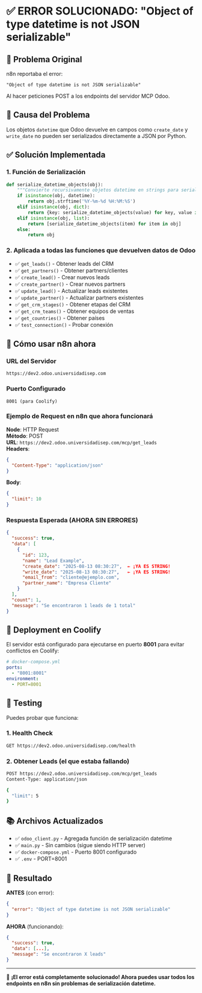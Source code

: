 # ✅ ERROR SOLUCIONADO: "Object of type datetime is not JSON serializable"

## 🚨 **Problema Original**
n8n reportaba el error:
```
"Object of type datetime is not JSON serializable"
```

Al hacer peticiones POST a los endpoints del servidor MCP Odoo.

## 🔧 **Causa del Problema**
Los objetos `datetime` que Odoo devuelve en campos como `create_date` y `write_date` no pueden ser serializados directamente a JSON por Python.

## ✅ **Solución Implementada**

### **1. Función de Serialización**
```python
def serialize_datetime_objects(obj):
    """Convierte recursivamente objetos datetime en strings para serialización JSON"""
    if isinstance(obj, datetime):
        return obj.strftime('%Y-%m-%d %H:%M:%S')
    elif isinstance(obj, dict):
        return {key: serialize_datetime_objects(value) for key, value in obj.items()}
    elif isinstance(obj, list):
        return [serialize_datetime_objects(item) for item in obj]
    else:
        return obj
```

### **2. Aplicada a todas las funciones que devuelven datos de Odoo**
- ✅ `get_leads()` - Obtener leads del CRM
- ✅ `get_partners()` - Obtener partners/clientes  
- ✅ `create_lead()` - Crear nuevos leads
- ✅ `create_partner()` - Crear nuevos partners
- ✅ `update_lead()` - Actualizar leads existentes
- ✅ `update_partner()` - Actualizar partners existentes
- ✅ `get_crm_stages()` - Obtener etapas del CRM
- ✅ `get_crm_teams()` - Obtener equipos de ventas
- ✅ `get_countries()` - Obtener países
- ✅ `test_connection()` - Probar conexión

## 🎯 **Cómo usar n8n ahora**

### **URL del Servidor**
```
https://dev2.odoo.universidadisep.com
```

### **Puerto Configurado**
```
8001 (para Coolify)
```

### **Ejemplo de Request en n8n que ahora funcionará**

**Node**: HTTP Request  
**Método**: POST  
**URL**: `https://dev2.odoo.universidadisep.com/mcp/get_leads`  
**Headers**:
```json
{
  "Content-Type": "application/json"
}
```
**Body**:
```json
{
  "limit": 10
}
```

### **Respuesta Esperada (AHORA SIN ERRORES)**
```json
{
  "success": true,
  "data": [
    {
      "id": 123,
      "name": "Lead Example",
      "create_date": "2025-08-13 08:30:27",  ← ¡YA ES STRING!
      "write_date": "2025-08-13 08:30:27",   ← ¡YA ES STRING!
      "email_from": "cliente@ejemplo.com",
      "partner_name": "Empresa Cliente"
    }
  ],
  "count": 1,
  "message": "Se encontraron 1 leads de 1 total"
}
```

## 🔄 **Deployment en Coolify**

El servidor está configurado para ejecutarse en puerto **8001** para evitar conflictos en Coolify:

```yaml
# docker-compose.yml
ports:
  - "8001:8001"
environment:
  - PORT=8001
```

## 🧪 **Testing**

Puedes probar que funciona:

### **1. Health Check**
```bash
GET https://dev2.odoo.universidadisep.com/health
```

### **2. Obtener Leads (el que estaba fallando)**
```bash
POST https://dev2.odoo.universidadisep.com/mcp/get_leads
Content-Type: application/json

{
  "limit": 5
}
```

## 📚 **Archivos Actualizados**

- ✅ `odoo_client.py` - Agregada función de serialización datetime
- ✅ `main.py` - Sin cambios (sigue siendo HTTP server)
- ✅ `docker-compose.yml` - Puerto 8001 configurado
- ✅ `.env` - PORT=8001

## 🎉 **Resultado**

**ANTES** (con error):
```json
{
  "error": "Object of type datetime is not JSON serializable"
}
```

**AHORA** (funcionando):
```json
{
  "success": true,
  "data": [...],
  "message": "Se encontraron X leads"
}
```

---

🚀 **¡El error está completamente solucionado! Ahora puedes usar todos los endpoints en n8n sin problemas de serialización datetime.**
